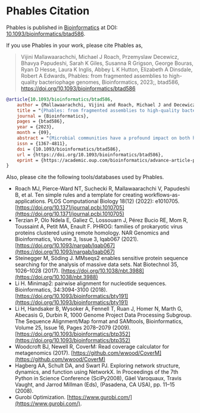 # Phables Citation

Phables is published in [Bioinformatics](https://academic.oup.com/bioinformatics) at DOI: [10.1093/bioinformatics/btad586](https://doi.org/10.1093/bioinformatics/btad586). 

If you use Phables in your work, please cite Phables as,

> Vijini Mallawaarachchi, Michael J Roach, Przemyslaw Decewicz, Bhavya Papudeshi, Sarah K Giles, Susanna R Grigson, George Bouras, Ryan D Hesse, Laura K Inglis, Abbey L K Hutton, Elizabeth A Dinsdale, Robert A Edwards, Phables: from fragmented assemblies to high-quality bacteriophage genomes, Bioinformatics, 2023;, btad586, https://doi.org/10.1093/bioinformatics/btad586

```bibtex
@article{10.1093/bioinformatics/btad586,
    author = {Mallawaarachchi, Vijini and Roach, Michael J and Decewicz, Przemyslaw and Papudeshi, Bhavya and Giles, Sarah K and Grigson, Susanna R and Bouras, George and Hesse, Ryan D and Inglis, Laura K and Hutton, Abbey L K and Dinsdale, Elizabeth A and Edwards, Robert A},
    title = "{Phables: from fragmented assemblies to high-quality bacteriophage genomes}",
    journal = {Bioinformatics},
    pages = {btad586},
    year = {2023},
    month = {09},
    abstract = "{Microbial communities have a profound impact on both human health and various environments. Viruses infecting bacteria, known as bacteriophages or phages, play a key role in modulating bacterial communities within environments. High-quality phage genome sequences are essential for advancing our understanding of phage biology, enabling comparative genomics studies and developing phage-based diagnostic tools. Most available viral identification tools consider individual sequences to determine whether they are of viral origin. As a result of challenges in viral assembly, fragmentation of genomes can occur, and existing tools may recover incomplete genome fragments. Therefore, the identification and characterisation of novel phage genomes remains a challenge, leading to the need of improved approaches for phage genome recovery. We introduce Phables, a new computational method to resolve phage genomes from fragmented viral metagenome assemblies. Phables identifies phage-like components in the assembly graph, models each component as a flow network, and uses graph algorithms and flow decomposition techniques to identify genomic paths. Experimental results of viral metagenomic samples obtained from different environments show that Phables recovers on average over 49\\% more high-quality phage genomes compared to existing viral identification tools. Furthermore, Phables can resolve variant phage genomes with over 99\\% average nucleotide identity, a distinction that existing tools are unable to make. Phables is available on GitHub at https://github.com/Vini2/phables.}",
    issn = {1367-4811},
    doi = {10.1093/bioinformatics/btad586},
    url = {https://doi.org/10.1093/bioinformatics/btad586},
    eprint = {https://academic.oup.com/bioinformatics/advance-article-pdf/doi/10.1093/bioinformatics/btad586/51721473/btad586.pdf},
}
```

Also, please cite the following tools/databases used by Phables.

* Roach MJ, Pierce-Ward NT, Suchecki R, Mallawaarachchi V, Papudeshi B, et al. Ten simple rules and a template for creating workflows-as-applications. PLOS Computational Biology 18(12) (2022): e1010705. [https://doi.org/10.1371/journal.pcbi.1010705](https://doi.org/10.1371/journal.pcbi.1010705)
* Terzian P, Olo Ndela E, Galiez C, Lossouarn J, Pérez Bucio RE, Mom R, Toussaint A, Petit MA, Enault F. PHROG: families of prokaryotic virus proteins clustered using remote homology. NAR Genomics and Bioinformatics, Volume 3, Issue 3, lqab067 (2021). [https://doi.org/10.1093/nargab/lqab067](https://doi.org/10.1093/nargab/lqab067)
* Steinegger M, Söding J. MMseqs2 enables sensitive protein sequence searching for the analysis of massive data sets. Nat Biotechnol 35, 1026–1028 (2017). [https://doi.org/10.1038/nbt.3988](https://doi.org/10.1038/nbt.3988)
* Li H. Minimap2: pairwise alignment for nucleotide sequences. Bioinformatics, 34:3094-3100 (2018). [https://doi.org/10.1093/bioinformatics/bty191](https://doi.org/10.1093/bioinformatics/bty191)
* Li H, Handsaker B, Wysoker A, Fennell T, Ruan J, Homer N, Marth G, Abecasis G, Durbin R, 1000 Genome Project Data Processing Subgroup. The Sequence Alignment/Map format and SAMtools, Bioinformatics, Volume 25, Issue 16, Pages 2078–2079 (2009). [https://doi.org/10.1093/bioinformatics/btp352](https://doi.org/10.1093/bioinformatics/btp352)
* Woodcroft BJ, Newell R, CoverM: Read coverage calculator for metagenomics (2017). [https://github.com/wwood/CoverM](https://github.com/wwood/CoverM)
* Hagberg AA, Schult DA, and Swart PJ. Exploring network structure, dynamics, and function using NetworkX. In Proceedings of the 7th Python in Science Conference (SciPy2008), Gäel Varoquaux, Travis Vaught, and Jarrod Millman (Eds), (Pasadena, CA USA), pp. 11–15 (2008).
* Gurobi Optimization. [https://www.gurobi.com/](https://www.gurobi.com/).
